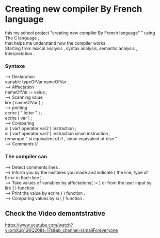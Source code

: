 # Creating new compiler By French language

this my school project  "creating new compiler By French language" " using The C language ,  <br/>
that helps me understand how the compiler works. <br/>
Starting from lexical analysis , syntax analysis, semantic analysis , Interpretation . <br/>

### Syntaxe
--> Declaration <br/>
    variable typeOfVar nameOfVar .<br/>
--> Affectation <br/>
    nameOfVar := value ; <br/>
--> Scanning value <br/>
    lire ( nameOfVar ) ;  <br/>
--> printing <br/>
    ecrire ( " letter " ) ; <br/>
    ecrire ( var ) ; <br/>
--> Comparing <br/>
    si ( var1 operator var2 ) instraction  ; <br/>
    si ( var1 operator var2 ) instraction  sinon instruction ; <br/>
    remarque " si equivalent of if , sinon equivalent of else " . <br/>
--> Comments // <br/>

### The compiler can 
--> Detect comments lines . <br/>
--> Inform you by the mistakes you made and indicate ( the line, type of Error in Each line ) . <br/>
--> Take values of variables by affectations( := ) or from the user input by  lire ( ) function . <br/>
--> Print the value by ecrire ( ) function . <br/>
--> Comparing values by si ( )  function . <br/>

## Check the Video demontstrative
https://www.youtube.com/watch?v=xmXJp1G0Q20&t=17s&ab_channel=IsmailForeveryone
